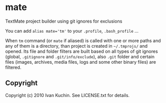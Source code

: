# mate

TextMate project builder using git ignores for exclusions

You can add `alias mate='tm'` to your `.profile`, `.bash_profile` …

When `tm` command (or `mate` if aliased) is called with one or more paths and any of them is a directory, than project is created in `~/.tmprojs/` and opened. Its file and folder filters are built based on all types of git ignores (global, `.gitignore` and `.git/info/exclude`), also `.git` folder and certain files (images, archives, media files, logs and some other binary files) are filtered.

## Copyright

Copyright (c) 2010 Ivan Kuchin. See LICENSE.txt for details.
